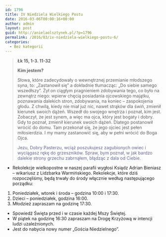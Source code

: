 ```yaml
---
id: 1796
title: IV Niedziela Wielkiego Postu
date: 2016-03-06T00:00:16+00:00
author: admin
layout: post
guid: http://anielaolsztynek.pl/?p=1796
permalink: /2016/03/iv-niedziela-wielkiego-postu-6/
categories:
  - Bez kategorii
---
```

> **Łk 15, 1-3. 11-32**
> 
> **Kim jestem?**
> 
> Słowa, które zadecydowały o wewnętrznej przemianie młodszego syna, to: &#8222;Zastanowił się&#8221; a dokładnie tłumacząc: &#8222;Do siebie samego wszedłszy&#8221;. Żył on ciągłym pragnieniem zdobywania tego, co było na zewnątrz niego: wpierw chęcią posiadania ojcowskiego majątku, poznawania dalekich stron, zdobywania, na koniec &#8211; zaspokojenia głodu. Z chwilą, kiedy nie miał już nic, nawet strąków dla świń, zmienił kierunek swoich dążeń. Wszedł do swojego wnętrza i poznał, kim jest. Zobaczył, że jest synem, a więc ma ojca, który jest bogaty i dobry. Gdy to poznał, zmienił kierunek swoich dążeń. Dlatego postanowił wrócić do domu. Tam przekonał się, że jego ojciec jest pełen miłosierdzia. I my mamy zastanowić się, aby w pełni wrócić do Boga Ojca.
> 
> <span style="color: #666699;">Jezu, Dobry Pasterzu, wciąż poszukujesz zagubionych owiec i wyciągasz rękę do grzeszników. Spraw, bym poznał, w jak bardzo dalekie strony grzechu zabrnąłem, błądząc z dala od Ciebie.</span>

  * Rekolekcje wielkopostne w naszej parafii wygłosi Ksiądz Adrian Bieniasz – wikariusz z Lidzbarka Warmińskiego. Rekolekcje, które dziś rozpoczęliśmy, będą trwały do środy włącznie według następującego porządku:

 <span style="font-size: 16px;"></span>

  1. Poniedziałek, wtorek i środa &#8211; godzina 10:00 i 17:30.
  2. Dzieci &#8211; poniedziałek, godzina 16:00.
  3. Młodzież zapraszam na godzinę 17:30.

  * Spowiedź Święta przed i w czasie każdej Mszy Świętej.
  * W piątek na godzinę 16:30 zapraszam na Drogę Krzyżową w intencji ludzi uzależnionych.
  * Jest do nabycia nowy numer &#8222;Gościa Niedzielnego&#8221;.